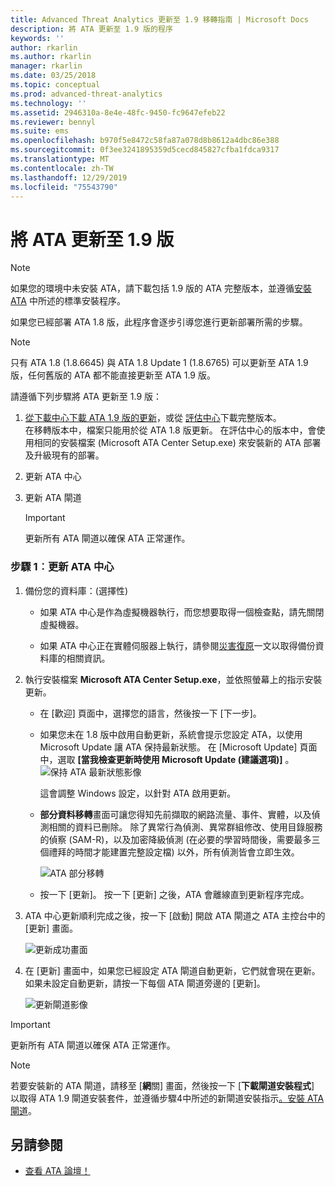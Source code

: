 ```yaml
---
title: Advanced Threat Analytics 更新至 1.9 移轉指南 | Microsoft Docs
description: 將 ATA 更新至 1.9 版的程序
keywords: ''
author: rkarlin
ms.author: rkarlin
manager: rkarlin
ms.date: 03/25/2018
ms.topic: conceptual
ms.prod: advanced-threat-analytics
ms.technology: ''
ms.assetid: 2946310a-8e4e-48fc-9450-fc9647efeb22
ms.reviewer: bennyl
ms.suite: ems
ms.openlocfilehash: b970f5e8472c58fa87a078d8b8612a4dbc86e388
ms.sourcegitcommit: 0f3ee3241895359d5cecd845827cfba1fdca9317
ms.translationtype: MT
ms.contentlocale: zh-TW
ms.lasthandoff: 12/29/2019
ms.locfileid: "75543790"
---
```

# <a name="updating-ata-to-version-19"></a>將 ATA 更新至 1.9 版

> [!NOTE] 
> 如果您的環境中未安裝 ATA，請下載包括 1.9 版的 ATA 完整版本，並遵循[安裝 ATA](install-ata-step1.md) 中所述的標準安裝程序。

如果您已經部署 ATA 1.8 版，此程序會逐步引導您進行更新部署所需的步驟。

> [!NOTE] 
>  只有 ATA 1.8 (1.8.6645) 與 ATA 1.8 Update 1 (1.8.6765) 可以更新至 ATA 1.9 版，任何舊版的 ATA 都不能直接更新至 ATA 1.9 版。

請遵循下列步驟將 ATA 更新至 1.9 版：

1.  [從下載中心下載 ATA 1.9 版的更新](https://www.microsoft.com/download/details.aspx?id=56725)，或從 [評估中心](https://www.microsoft.com/evalcenter/evaluate-microsoft-advanced-threat-analytics)下載完整版本。<br>
在移轉版本中，檔案只能用於從 ATA 1.8 版更新。 在評估中心的版本中，會使用相同的安裝檔案 (Microsoft ATA Center Setup.exe) 來安裝新的 ATA 部署及升級現有的部署。

2.  更新 ATA 中心

4.  更新 ATA 閘道

    > [!IMPORTANT]
    > 更新所有 ATA 閘道以確保 ATA 正常運作。

### <a name="step-1-update-the-ata-center"></a>步驟 1︰更新 ATA 中心

1. 備份您的資料庫：(選擇性)

   -   如果 ATA 中心是作為虛擬機器執行，而您想要取得一個檢查點，請先關閉虛擬機器。

   -   如果 ATA 中心正在實體伺服器上執行，請參閱[災害復原](disaster-recovery.md)一文以取得備份資料庫的相關資訊。

2. 執行安裝檔案 **Microsoft ATA Center Setup.exe**，並依照螢幕上的指示安裝更新。

   - 在 [歡迎] 頁面中，選擇您的語言，然後按一下 [下一步]。

   - 如果您未在 1.8 版中啟用自動更新，系統會提示您設定 ATA，以使用 Microsoft Update 讓 ATA 保持最新狀態。  在 [Microsoft Update] 頁面中，選取 **[當我檢查更新時使用 Microsoft Update (建議選項)]** 。
     ![保持 ATA 最新狀態影像](media/ata_ms_update.png)
     
     這會調整 Windows 設定，以針對 ATA 啟用更新。 
    
   - **部分資料移轉**畫面可讓您得知先前擷取的網路流量、事件、實體，以及偵測相關的資料已刪除。 除了異常行為偵測、異常群組修改、使用目錄服務的偵察 (SAM-R)，以及加密降級偵測 (在必要的學習時間後，需要最多三個禮拜的時間才能建置完整設定檔) 以外，所有偵測皆會立即生效。 
     
     ![ATA 部分移轉](media/partial-migration.png)

   - 按一下 [更新]。 按一下 [更新] 之後，ATA 會離線直到更新程序完成。

3. ATA 中心更新順利完成之後，按一下 [啟動] 開啟 ATA 閘道之 ATA 主控台中的 [更新] 畫面。

    ![更新成功畫面](media/migration-center-success.png)

4. 在 [更新] 畫面中，如果您已經設定 ATA 閘道自動更新，它們就會現在更新。如果未設定自動更新，請按一下每個 ATA 閘道旁邊的 [更新]。
  
    ![更新閘道影像](media/migration-update-gw.png)

  
> [!IMPORTANT] 
> 更新所有 ATA 閘道以確保 ATA 正常運作。
 
> [!NOTE] 
> 若要安裝新的 ATA 閘道，請移至 [**網**關] 畫面，然後按一下 [**下載閘道安裝程式**] 以取得 ATA 1.9 閘道安裝套件，並遵循步驟4中所述的新閘道安裝指示[。安裝 ATA 閘道](install-ata-step4.md)。


## <a name="see-also"></a>另請參閱

- [查看 ATA 論壇！](https://social.technet.microsoft.com/Forums/security/home?forum=mata)
